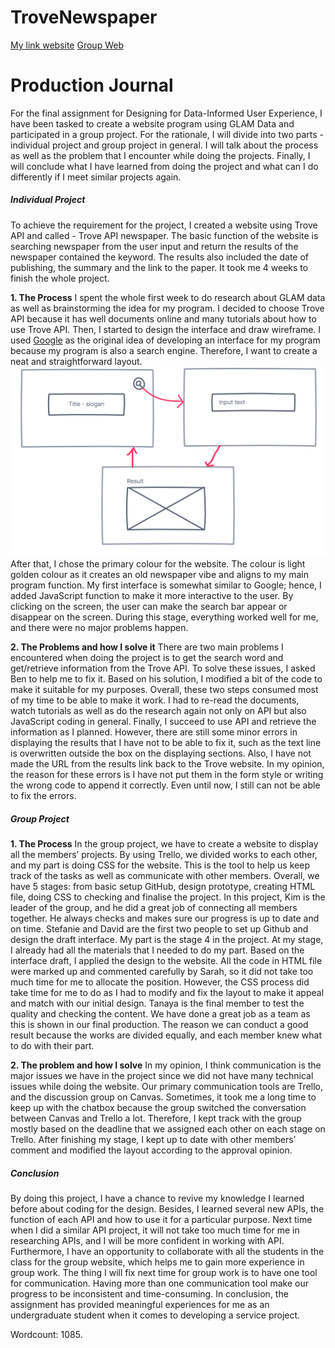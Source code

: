 # TroveNewspaper
[My link website](https://tramhoang.github.io/TroveNewspaper/)
[Group Web](https://smamone.github.io/11060-interactive-project/)

# Production Journal
For the final assignment for Designing for Data-Informed User Experience, I have been tasked to create a website program using GLAM Data and participated in a group project. For the rationale, I will divide into two parts - individual project and group project in general. I will talk about the process as well as the problem that I encounter while doing the projects. Finally, I will conclude what I have learned from doing the project and what can I do differently if I meet similar projects again.

##### Individual Project
To achieve the requirement for the project, I created a website using Trove API and called - Trove API newspaper. The basic function of the website is searching newspaper from the user input and return the results of the newspaper contained the keyword. The results also included the date of publishing, the summary and the link to the paper. It took me 4 weeks to finish the whole project.

**1. The Process**
I spent the whole first week to do research about GLAM data as well as brainstorming the idea for my program. I decided to choose Trove API because it has well documents online and many tutorials about how to use Trove API. Then, I started to design the interface and draw wireframe. I used [Google](https://www.google.com/) as the original idea of developing an interface for my program because my program is also a search engine. Therefore, I want to create a neat and straightforward layout. 
![Basic Wireframe](/assets/img/sketch.png)
After that, I chose the primary colour for the website. The colour is light golden colour as it creates an old newspaper vibe and aligns to my main program function. My first interface is somewhat similar to Google; hence, I added JavaScript function to make it more interactive to the user. By clicking on the screen, the user can make the search bar appear or disappear on the screen. During this stage, everything worked well for me, and there were no major problems happen.

**2. The Problems and how I solve it**
There are two main problems I encountered when doing the project is to get the search word and get/retrieve information from the Trove API. To solve these issues, I asked Ben to help me to fix it. Based on his solution, I modified a bit of the code to make it suitable for my purposes. Overall, these two steps consumed most of my time to be able to make it work. I had to re-read the documents, watch tutorials as well as do the research again not only on API but also JavaScript coding in general. Finally, I succeed to use API and retrieve the information as I planned. However, there are still some minor errors in displaying the results that I have not to be able to fix it, such as the text line is overwritten outside the box on the displaying sections. Also, I have not made the URL from the results link back to the Trove website. In my opinion, the reason for these errors is I have not put them in the form style or writing the wrong code to append it correctly. Even until now, I still can not be able to fix the errors. 


##### Group Project
**1. The Process**
In the group project, we have to create a website to display all the members’ projects. By using Trello, we divided works to each other, and my part is doing CSS for the website. This is the tool to help us keep track of the tasks as well as communicate with other members. Overall, we have 5 stages: from basic setup GitHub, design prototype, creating HTML file, doing CSS to checking and finalise the project. In this project, Kim is the leader of the group, and he did a great job of connecting all members together. He always checks and makes sure our progress is up to date and on time. Stefanie and David are the first two people to set up Github and design the draft interface. My part is the stage 4 in the project. At my stage, I already had all the materials that I needed to do my part. Based on the interface draft, I applied the design to the website. All the code in HTML file were marked up and commented carefully by Sarah, so it did not take too much time for me to allocate the position. However, the CSS process did take time for me to do as I had to modify and fix the layout to make it appeal and match with our initial design. Tanaya is the final member to test the quality and checking the content. We have done a great job as a team as this is shown in our final production. The reason we can conduct a good result because the works are divided equally, and each member knew what to do with their part.

**2. The problem and how I solve**
In my opinion, I think communication is the major issues we have in the project since we did not have many technical issues while doing the website. Our primary communication tools are Trello, and the discussion group on Canvas. Sometimes, it took me a long time to keep up with the chatbox because the group switched the conversation between Canvas and Trello a lot. Therefore, I kept track with the group mostly based on the deadline that we assigned each other on each stage on Trello. After finishing my stage, I kept up to date with other members’ comment and modified the layout according to the approval opinion.
##### Conclusion
By doing this project, I have a chance to revive my knowledge I learned before about coding for the design. Besides, I learned several new APIs, the function of each API and how to use it for a particular purpose. Next time when I did a similar API project, it will not take too much time for me in researching APIs, and I will be more confident in working with API. Furthermore, I have an opportunity to collaborate with all the students in the class for the group website, which helps me to gain more experience in group work. The thing I will fix next time for group work is to have one tool for communication. Having more than one communication tool make our progress to be inconsistent and time-consuming. In conclusion, the assignment has provided meaningful experiences for me as an undergraduate student when it comes to developing a service project.

Wordcount: 1085.
 
